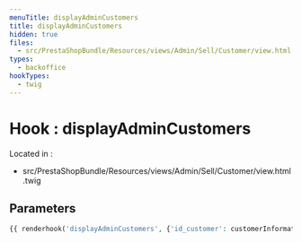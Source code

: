 ```yaml
---
menuTitle: displayAdminCustomers
title: displayAdminCustomers
hidden: true
files:
  - src/PrestaShopBundle/Resources/views/Admin/Sell/Customer/view.html.twig
types:
  - backoffice
hookTypes:
  - twig
---
```


# Hook : displayAdminCustomers

Located in :

  - src/PrestaShopBundle/Resources/views/Admin/Sell/Customer/view.html.twig

## Parameters

```php
{{ renderhook('displayAdminCustomers', {'id_customer': customerInformation.customerId.value}) }}
```